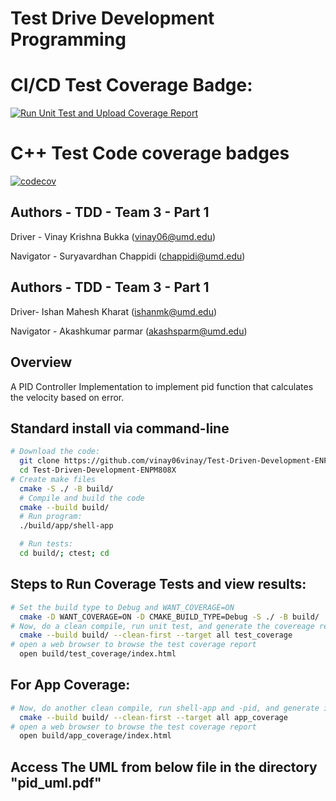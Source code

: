 # Test Drive Development Programming

# CI/CD Test Coverage Badge:
[![Run Unit Test and Upload Coverage Report](https://github.com/vinay06vinay/Test-Driven-Development-ENPM808X/actions/workflows/run-unit-test-and-upload-codecov.yml/badge.svg)](https://github.com/vinay06vinay/Test-Driven-Development-ENPM808X/actions/workflows/run-unit-test-and-upload-codecov.yml)

# C++ Test Code coverage badges
[![codecov](https://codecov.io/gh/vinay06vinay/Test-Driven-Development-ENPM808X/branch/main/graph/badge.svg)](https://codecov.io/gh/vinay06vinay/Test-Driven-Development-ENPM808X) 
## Authors - TDD - Team 3 - Part 1
Driver - Vinay Krishna Bukka (vinay06@umd.edu)

Navigator - Suryavardhan Chappidi (chappidi@umd.edu)

## Authors - TDD - Team 3 - Part 1
Driver- Ishan Mahesh Kharat (ishanmk@umd.edu)

Navigator - Akashkumar parmar (akashsparm@umd.edu)
## Overview

A PID Controller Implementation to implement pid function that calculates the velocity based on error.

## Standard install via command-line
```bash
# Download the code:
  git clone https://github.com/vinay06vinay/Test-Driven-Development-ENPM808X.git
  cd Test-Driven-Development-ENPM808X
# Create make files
  cmake -S ./ -B build/
  # Compile and build the code
  cmake --build build/
  # Run program:
  ./build/app/shell-app

  # Run tests:
  cd build/; ctest; cd 


```
## Steps to Run Coverage Tests and view results:
```bash
# Set the build type to Debug and WANT_COVERAGE=ON
  cmake -D WANT_COVERAGE=ON -D CMAKE_BUILD_TYPE=Debug -S ./ -B build/
# Now, do a clean compile, run unit test, and generate the covereage report
  cmake --build build/ --clean-first --target all test_coverage
# open a web browser to browse the test coverage report
  open build/test_coverage/index.html
```
## For App Coverage:

```bash
# Now, do another clean compile, run shell-app and -pid, and generate its covereage report
  cmake --build build/ --clean-first --target all app_coverage
# open a web browser to browse the test coverage report
  open build/app_coverage/index.html

```

## Access The UML from below file in the directory "pid_uml.pdf"
